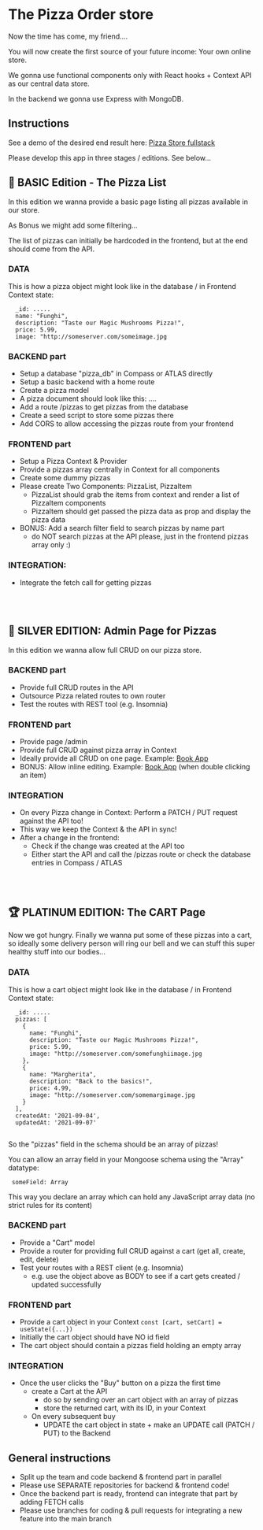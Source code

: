# The Pizza Order store

Now the time has come, my friend....

You will now create the first source of your future income: Your own online store.

We gonna use functional components only with React hooks + Context API as our central data store.

In the backend we gonna use Express with MongoDB.

## Instructions

See a demo of the desired end result here:
[Pizza Store fullstack](https://pizza-store-two.vercel.app/)

Please develop this app in three stages / editions. See below...


## :3rd_place_medal: BASIC Edition - The Pizza List 

In this edition we wanna provide a basic page listing all pizzas available in our store.

As Bonus we might add some filtering...

The list of pizzas can initially be hardcoded in the frontend, but at the end should come from the API.

### DATA

This is how a pizza object might look like in the database / in Frontend Context state:

```
  _id: .....
  name: "Funghi",
  description: "Taste our Magic Mushrooms Pizza!",
  price: 5.99,
  image: "http://someserver.com/someimage.jpg
```

### BACKEND part

  * Setup a database "pizza_db" in Compass or ATLAS directly
  * Setup a basic backend with a home route
  * Create a pizza model
  * A pizza document should look like this: ....
  * Add a route /pizzas to get pizzas from the database
  * Create a seed script to store some pizzas there
  * Add CORS to allow accessing the pizzas route from your frontend

### FRONTEND part

  * Setup a Pizza Context & Provider
  * Provide a pizzas array centrally in Context for all components
  * Create some dummy pizzas				
  * Please create Two Components: PizzaList, PizzaItem
    * PizzaList should grab the items from context and render a list of PizzaItem components
    * PizzaItem should get passed the pizza data as prop and display the pizza data
  * BONUS: Add a search filter field to search pizzas by name part 
    * do NOT search pizzas at the API please, just in the frontend pizzas array only :)

### INTEGRATION:

  * Integrate the fetch call for getting pizzas


<br /><br />

## :2nd_place_medal: SILVER EDITION: Admin Page for Pizzas

In this edition we wanna allow full CRUD on our pizza store. 

### BACKEND part

  * Provide full CRUD routes in the API
  * Outsource Pizza related routes to own router
  * Test the routes with REST tool (e.g. Insomnia)

### FRONTEND part

  * Provide page /admin
  * Provide full CRUD against pizza array in Context
  * Ideally provide all CRUD on one page. Example: [Book App](https://book-app-rose.vercel.app)
  * BONUS: Allow inline editing. Example: [Book App](https://book-app-rose.vercel.app) (when double clicking an item)

### INTEGRATION

  * On every Pizza change in Context: Perform a PATCH / PUT request against the API too!
  * This way we keep the Context & the API in sync!
  * After a change in the frontend: 
    * Check if the change was created at the API too
    * Either start the API and call the /pizzas route or check the database entries in Compass / ATLAS

<br /><br />

## :trophy:	PLATINUM EDITION: The CART Page

Now we got hungry. Finally we wanna put some of these pizzas into a cart, so ideally some delivery person will ring our bell and we can stuff this super healthy stuff into our bodies...

### DATA

This is how a cart object might look like in the database / in Frontend Context state:

```
  _id: .....
  pizzas: [
    {  
      name: "Funghi",
      description: "Taste our Magic Mushrooms Pizza!",
      price: 5.99,
      image: "http://someserver.com/somefunghiimage.jpg
    },
    {  
      name: "Margherita",
      description: "Back to the basics!",
      price: 4.99,
      image: "http://someserver.com/somemargimage.jpg
    }
  ],
  createdAt: '2021-09-04',
  updatedAt: '2021-09-07'


```

So the "pizzas" field in the schema should be an array of pizzas!

You can allow an array field in your Mongoose schema using the "Array" datatype:

`  someField: Array `

This way you declare an array which can hold any JavaScript array data (no strict rules for its content)


### BACKEND part

  * Provide a "Cart" model
  * Provide a router for providing full CRUD against a cart (get all, create, edit, delete)
  * Test your routes with a REST client (e.g. Insomnia)
    * e.g. use the object above as BODY to see if a cart gets created / updated successfully

### FRONTEND part

  * Provide a cart object in your Context ` const [cart, setCart] = useState({...}) `
  * Initially the cart object should have NO id field
  * The cart object should contain a pizzas field holding an empty array

### INTEGRATION

  * Once the user clicks the "Buy" button on a pizza the first time					
    * create a Cart at the API
      * do so by sending over an cart object with an array of pizzas
      * store the returned cart, with its ID, in your Context
    * On every subsequent buy
      * UPDATE the cart object in state + make an UPDATE call (PATCH / PUT) to the Backend


## General instructions

- Split up the team and code backend & frontend part in parallel
- Please use SEPARATE repositories for backend & frontend code!
- Once the backend part is ready, frontend can integrate that part by adding FETCH calls
- Please use branches for coding & pull requests for integrating a new feature into the main branch

